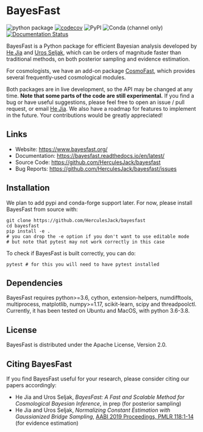 # BayesFast

![python package](https://github.com/HerculesJack/bayesfast/workflows/python%20package/badge.svg)
[![codecov](https://codecov.io/gh/HerculesJack/bayesfast/branch/master/graph/badge.svg)](https://codecov.io/gh/HerculesJack/bayesfast)
![PyPI](https://img.shields.io/pypi/v/bayesfast)
![Conda (channel only)](https://img.shields.io/conda/vn/conda-forge/bayesfast)
[![Documentation Status](https://readthedocs.org/projects/bayesfast/badge/?version=latest)](https://bayesfast.readthedocs.io/en/latest/?badge=latest)

BayesFast is a Python package for efficient Bayesian analysis
developed by [He Jia](http://hejia.io) and
[Uros Seljak](https://physics.berkeley.edu/people/faculty/uros-seljak),
which can be orders of magnitude faster than traditional methods,
on both posterior sampling and evidence estimation.

For cosmologists, we have an add-on package
[CosmoFast](https://github.com/HerculesJack/cosmofast),
which provides several frequently-used cosmological modules.

Both packages are in live development, so the API may be changed at any time.
**Note that some parts of the code are still experimental.**
If you find a bug or have useful suggestions, please feel free to 
open an issue / pull request, or email [He Jia](mailto:he.jia.phy@gmail.com).
We also have a roadmap for features to implement in the future.
Your contributions would be greatly appreciated!

## Links

* Website: https://www.bayesfast.org/
* Documentation: https://bayesfast.readthedocs.io/en/latest/
* Source Code: https://github.com/HerculesJack/bayesfast
* Bug Reports: https://github.com/HerculesJack/bayesfast/issues

## Installation

We plan to add pypi and conda-forge support later.
For now, please install BayesFast from source with:

```
git clone https://github.com/HerculesJack/bayesfast
cd bayesfast
pip install -e .
# you can drop the -e option if you don't want to use editable mode
# but note that pytest may not work correctly in this case
```

To check if BayesFast is built correctly, you can do:

```
pytest # for this you will need to have pytest installed
```

## Dependencies

BayesFast requires python>=3.6, cython, extension-helpers, numdifftools,
multiprocess, matplotlib, numpy>=1.17, scikit-learn, scipy and threadpoolctl.
Currently, it has been tested on Ubuntu and MacOS, with python 3.6-3.8.

## License

BayesFast is distributed under the Apache License, Version 2.0.

## Citing BayesFast

If you find BayesFast useful for your research,
please consider citing our papers accordingly:

* He Jia and Uros Seljak,
*BayesFast: A Fast and Scalable Method for Cosmological Bayesian Inference*,
in prep (for posterior sampling)
* He Jia and Uros Seljak,
*Normalizing Constant Estimation with Gaussianized Bridge Sampling*,
[AABI 2019 Proceedings, PMLR 118:1-14](http://proceedings.mlr.press/v118/jia20a.html)
(for evidence estimation)

